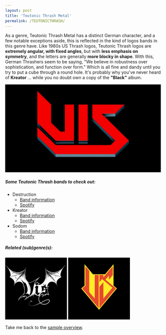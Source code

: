 ```yaml
---
layout: post
title: 'Teutonic Thrash Metal'
permalink: /TEUTONICTHRASH/
---
```


As a genre, Teutonic Thrash Metal has a distinct German character, and a few notable exceptions aside, this is reflected in the kind of logos bands in this genre have. Like 1980s US Thrash logos, Teutonic Thrash logos are **extremely angular, with fixed angles**, but with **less emphasis on symmetry**, and the letters are generally **more blocky in shape**. With this, German Thrashers seem to be saying, "We believe in robustness over sophistication, and function over form." Which is all fine and dandy until you try to put a cube through a round hole. It's probably why you've never heard of **Kreator** ... while you no doubt own a copy of the **"Black"** album.

![Teutonic Thrash Metal](..\assets\img\projects\proj-8\teutonic.jpg)


##### Some Teutonic Thrash bands to check out:

<ul>
<li>Destruction	
<ul>
<li><a href="https://www.metal-archives.com/bands/Destruction/155" target="_blank" rel="noopener"><span>Band information</span></a></li>
<li><a href="https://open.spotify.com/track/1VHQF5TWJ8i0KCsMLhOaNI?si=533c93dc86f94abb" target="_blank" rel="noopener"><span>Spotify</span></a></li>
</ul>
</li>

<li>Kreator
<ul>
<li><a href="https://www.metal-archives.com/bands/Kreator/157" target="_blank" rel="noopener"><span>Band information</span></a></li>
<li><a href="https://open.spotify.com/track/712ukvLX20rwHuTWg7Gcjb?si=b8ad6738e0f24100" target="_blank" rel="noopener"><span>Spotify</span></a></li>
</ul>
</li>

<li>Sodom
<ul>
<li><a href="https://www.metal-archives.com/bands/sodom/419" target="_blank" rel="noopener"><span>Band information</span></a></li>
<li><a href="https://open.spotify.com/track/3lMVtX2zN22nm30jGVoOpT?si=d42d94d609184209" target="_blank" rel="noopener"><span>Spotify</span></a></li>
</ul>
</li>
</ul>

##### Related (sub)genre(s):
[<img src="..\assets\img\projects\proj-9\blackenedthrash.jpg" alt="Blackened Thrash Metal" width=200 >](/BLACKENEDTHRASH/)
[<img src="..\assets\img\projects\proj-9\usthrash.jpg" alt="US Thrash Metal" width=200 >](/USTHRASH/)

Take me back to the [sample overview](../projects/proj-2).